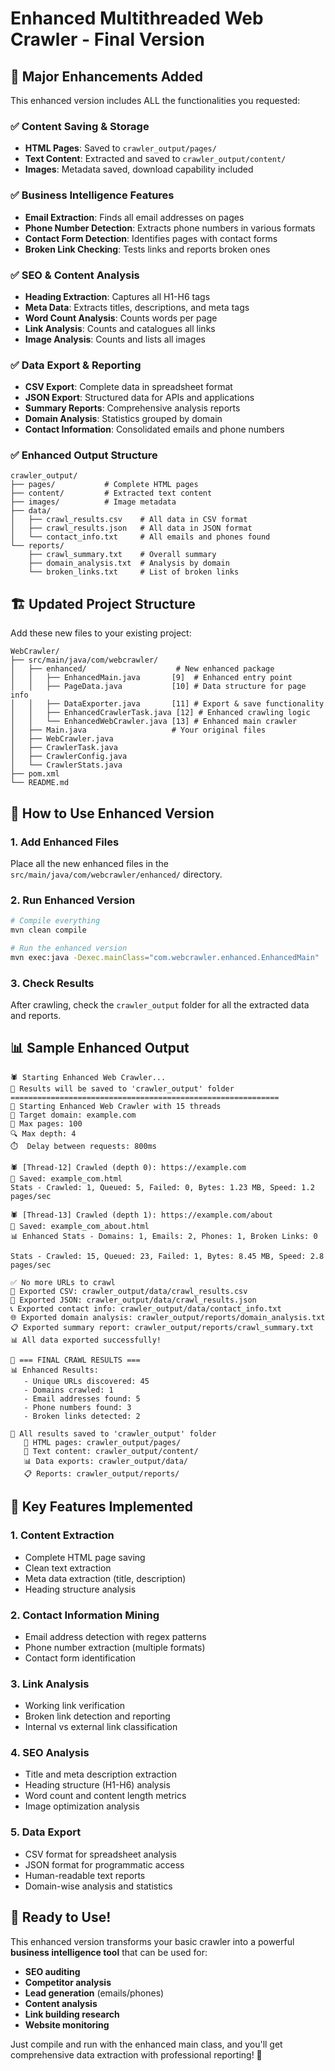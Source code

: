 # Enhanced Multithreaded Web Crawler - Final Version

## 🚀 Major Enhancements Added

This enhanced version includes ALL the functionalities you requested:

### ✅ **Content Saving & Storage**
- **HTML Pages**: Saved to `crawler_output/pages/`
- **Text Content**: Extracted and saved to `crawler_output/content/`
- **Images**: Metadata saved, download capability included

### ✅ **Business Intelligence Features**
- **Email Extraction**: Finds all email addresses on pages
- **Phone Number Detection**: Extracts phone numbers in various formats
- **Contact Form Detection**: Identifies pages with contact forms
- **Broken Link Checking**: Tests links and reports broken ones

### ✅ **SEO & Content Analysis**
- **Heading Extraction**: Captures all H1-H6 tags
- **Meta Data**: Extracts titles, descriptions, and meta tags
- **Word Count Analysis**: Counts words per page
- **Link Analysis**: Counts and catalogues all links
- **Image Analysis**: Counts and lists all images

### ✅ **Data Export & Reporting**
- **CSV Export**: Complete data in spreadsheet format
- **JSON Export**: Structured data for APIs and applications
- **Summary Reports**: Comprehensive analysis reports
- **Domain Analysis**: Statistics grouped by domain
- **Contact Information**: Consolidated emails and phone numbers

### ✅ **Enhanced Output Structure**
```
crawler_output/
├── pages/           # Complete HTML pages
├── content/         # Extracted text content
├── images/          # Image metadata
├── data/
│   ├── crawl_results.csv    # All data in CSV format
│   ├── crawl_results.json   # All data in JSON format
│   └── contact_info.txt     # All emails and phones found
└── reports/
    ├── crawl_summary.txt    # Overall summary
    ├── domain_analysis.txt  # Analysis by domain
    └── broken_links.txt     # List of broken links
```

## 🏗️ **Updated Project Structure**

Add these new files to your existing project:

```
WebCrawler/
├── src/main/java/com/webcrawler/
│   ├── enhanced/                    # New enhanced package
│   │   ├── EnhancedMain.java       [9]  # Enhanced entry point
│   │   ├── PageData.java           [10] # Data structure for page info
│   │   ├── DataExporter.java       [11] # Export & save functionality
│   │   ├── EnhancedCrawlerTask.java [12] # Enhanced crawling logic
│   │   └── EnhancedWebCrawler.java [13] # Enhanced main crawler
│   ├── Main.java                   # Your original files
│   ├── WebCrawler.java
│   ├── CrawlerTask.java
│   ├── CrawlerConfig.java
│   └── CrawlerStats.java
├── pom.xml
└── README.md
```

## 🎯 **How to Use Enhanced Version**

### **1. Add Enhanced Files**
Place all the new enhanced files in the `src/main/java/com/webcrawler/enhanced/` directory.

### **2. Run Enhanced Version**
```bash
# Compile everything
mvn clean compile

# Run the enhanced version
mvn exec:java -Dexec.mainClass="com.webcrawler.enhanced.EnhancedMain"
```

### **3. Check Results**
After crawling, check the `crawler_output` folder for all the extracted data and reports.

## 📊 **Sample Enhanced Output**

```
🕷️ Starting Enhanced Web Crawler...
📁 Results will be saved to 'crawler_output' folder
============================================================
🚀 Starting Enhanced Web Crawler with 15 threads
🎯 Target domain: example.com
📄 Max pages: 100
🔍 Max depth: 4
⏱️  Delay between requests: 800ms

🕷️ [Thread-12] Crawled (depth 0): https://example.com
💾 Saved: example_com.html
Stats - Crawled: 1, Queued: 5, Failed: 0, Bytes: 1.23 MB, Speed: 1.2 pages/sec

🕷️ [Thread-13] Crawled (depth 1): https://example.com/about
💾 Saved: example_com_about.html
📊 Enhanced Stats - Domains: 1, Emails: 2, Phones: 1, Broken Links: 0

Stats - Crawled: 15, Queued: 23, Failed: 1, Bytes: 8.45 MB, Speed: 2.8 pages/sec

✅ No more URLs to crawl
📄 Exported CSV: crawler_output/data/crawl_results.csv
📄 Exported JSON: crawler_output/data/crawl_results.json
📞 Exported contact info: crawler_output/data/contact_info.txt
🌐 Exported domain analysis: crawler_output/reports/domain_analysis.txt
📋 Exported summary report: crawler_output/reports/crawl_summary.txt
📊 All data exported successfully!

🎉 === FINAL CRAWL RESULTS ===
📊 Enhanced Results:
   - Unique URLs discovered: 45
   - Domains crawled: 1
   - Email addresses found: 5
   - Phone numbers found: 3
   - Broken links detected: 2

📁 All results saved to 'crawler_output' folder
   📄 HTML pages: crawler_output/pages/
   📝 Text content: crawler_output/content/
   📊 Data exports: crawler_output/data/
   📋 Reports: crawler_output/reports/
```

## 🎯 **Key Features Implemented**

### **1. Content Extraction**
- Complete HTML page saving
- Clean text extraction
- Meta data extraction (title, description)
- Heading structure analysis

### **2. Contact Information Mining**
- Email address detection with regex patterns
- Phone number extraction (multiple formats)
- Contact form identification

### **3. Link Analysis**
- Working link verification
- Broken link detection and reporting
- Internal vs external link classification

### **4. SEO Analysis**
- Title and meta description extraction
- Heading structure (H1-H6) analysis
- Word count and content length metrics
- Image optimization analysis

### **5. Data Export**
- CSV format for spreadsheet analysis
- JSON format for programmatic access
- Human-readable text reports
- Domain-wise analysis and statistics

## 🚀 **Ready to Use!**

This enhanced version transforms your basic crawler into a powerful **business intelligence tool** that can be used for:
- **SEO auditing**
- **Competitor analysis** 
- **Lead generation** (emails/phones)
- **Content analysis**
- **Link building research**
- **Website monitoring**

Just compile and run with the enhanced main class, and you'll get comprehensive data extraction with professional reporting! 🎉